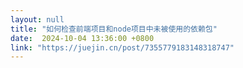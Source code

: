 ```yaml
---
layout: null
title: "如何检查前端项目和node项目中未被使用的依赖包"
date:  2024-10-04 13:36:00 +0800
link: "https://juejin.cn/post/7355779183148318747"
---
```

